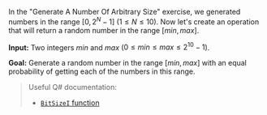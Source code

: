 In the "Generate A Number Of Arbitrary Size" exercise, we generated numbers in the range $[0, 2^N-1]$ $(1 \leq N \leq 10)$. Now let's create an operation that will return a random number in the range $[min, max]$. 

**Input:** 
Two integers $min$ and $max$ ($0 \leq min \leq max \leq 2^{10}-1$).

**Goal:** Generate a random number in the range $[min, max]$ with an equal probability of getting each of the numbers in this range.

> Useful Q# documentation: 
> * <a href="https://docs.microsoft.com/en-us/qsharp/api/qsharp/microsoft.quantum.math.bitsizei" target="_blank">`BitSizeI` function</a>

